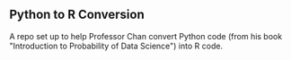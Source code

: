 ## Python to R Conversion
A repo set up to help Professor Chan convert Python code (from his book "Introduction to Probability of Data Science") into R code.

